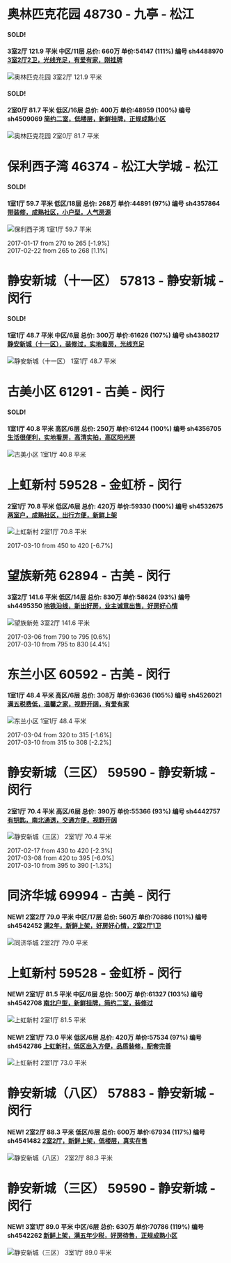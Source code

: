 # 奥林匹克花园 48730 - 九亭 - 松江

#### SOLD!
#### 3室2厅 121.9 平米 中区/11层 总价: 660万 单价:54147 (111%) 编号 sh4488970 [3室2厅2卫，光线充足，有爱有家，刚挂牌](https://href.li/?http://sh.lianjia.com/ershoufang/sh4488970.html)

![奥林匹克花园 3室2厅 121.9 平米](http://cdn7.dooioo.com/static/img/new-version/default_block.png)



    
#### SOLD!
#### 2室0厅 81.7 平米 低区/16层 总价: 400万 单价:48959 (100%) 编号 sh4509069 [简约二室，低楼层，新鲜挂牌，正规成熟小区](https://href.li/?http://sh.lianjia.com/ershoufang/sh4509069.html)

![奥林匹克花园 2室0厅 81.7 平米](http://cdn7.dooioo.com/static/img/new-version/default_block.png)



    


# 保利西子湾 46374 - 松江大学城 - 松江

#### SOLD!
#### 1室1厅 59.7 平米 低区/18层 总价: 268万 单价:44891 (97%) 编号 sh4357864 [带装修，成熟社区，小户型，人气房源](https://href.li/?http://sh.lianjia.com/ershoufang/sh4357864.html)

![保利西子湾 1室1厅 59.7 平米](http://cdn1.dooioo.com/fetch/vp/fy/gi/20161113/dfef9ea3-7d32-413e-be28-49855897ef28.jpg_200x150.jpg)

2017-01-17 from 270 to 265 [-1.9%]<br />2017-02-22 from 265 to 268 [1.1%]

    


# 静安新城（十一区） 57813 - 静安新城 - 闵行

#### SOLD!
#### 1室1厅 48.7 平米 中区/6层 总价: 300万 单价:61626 (107%) 编号 sh4380217 [静安新城（十一区），装修过，实地看房，光线充足](https://href.li/?http://sh.lianjia.com/ershoufang/sh4380217.html)

![静安新城（十一区） 1室1厅 48.7 平米](http://cdn1.dooioo.com/fetch/vp/fy/gi/20161107/784e618b-2ecd-4bbd-b3d9-70184d4ad155.jpg_200x150.jpg)



    


# 古美小区 61291 - 古美 - 闵行

#### SOLD!
#### 1室1厅 40.8 平米 高区/6层 总价: 250万 单价:61244 (100%) 编号 sh4356705 [生活很便利，实地看房，高清实拍，高区阳光房](https://href.li/?http://sh.lianjia.com/ershoufang/sh4356705.html)

![古美小区 1室1厅 40.8 平米](http://cdn1.dooioo.com/fetch/vp/fy/gi/20161107/94b5c46a-fd37-4b5a-a240-75e6b3cee567.jpg_200x150.jpg)



    


# 上虹新村 59528 - 金虹桥 - 闵行

#### 2室1厅 70.8 平米 低区/6层 总价: 420万 单价:59330 (100%) 编号 sh4532675 [两室户，成熟社区，出行方便，新鲜上架](https://href.li/?http://sh.lianjia.com/ershoufang/sh4532675.html)

![上虹新村 2室1厅 70.8 平米](http://cdn1.dooioo.com/fetch/vp/fy/gi/20170304/2c35806a-fb88-4f01-b348-1489c53b25a6.jpg_200x150.jpg)

2017-03-10 from 450 to 420 [-6.7%]

    


# 望族新苑 62894 - 古美 - 闵行

#### 3室2厅 141.6 平米 低区/14层 总价: 830万 单价:58624 (93%) 编号 sh4495350 [地铁沿线，新出好房，业主诚意出售，好房好心情](https://href.li/?http://sh.lianjia.com/ershoufang/sh4495350.html)

![望族新苑 3室2厅 141.6 平米](http://cdn1.dooioo.com/fetch/vp/fy/gi/20160426/1ddbe2f0-a0a7-4b1e-9db0-e5344f89c14e.jpg_200x150.jpg)

2017-03-06 from 790 to 795 [0.6%]<br />2017-03-10 from 795 to 830 [4.4%]

    


# 东兰小区 60592 - 古美 - 闵行

#### 1室1厅 48.4 平米 高区/6层 总价: 308万 单价:63636 (105%) 编号 sh4526021 [满五税费低，温馨之家，视野开阔，有爱有家](https://href.li/?http://sh.lianjia.com/ershoufang/sh4526021.html)

![东兰小区 1室1厅 48.4 平米](http://cdn1.dooioo.com/fetch/vp/fy/gi/20170226/7f11972c-5e67-4ee0-b8af-7a0be517d3a0.jpg_200x150.jpg)

2017-03-04 from 320 to 315 [-1.6%]<br />2017-03-10 from 315 to 308 [-2.2%]

    


# 静安新城（三区） 59590 - 静安新城 - 闵行

#### 2室1厅 70.4 平米 高区/6层 总价: 390万 单价:55366 (93%) 编号 sh4442757 [有钥匙，南北通透，交通方便，视野开阔](https://href.li/?http://sh.lianjia.com/ershoufang/sh4442757.html)

![静安新城（三区） 2室1厅 70.4 平米](http://cdn1.dooioo.com/fetch/vp/fy/gi/20160716/660e580a-8972-4a4f-b1e9-89801ec7e771.jpg_200x150.jpg)

2017-02-17 from 430 to 420 [-2.3%]<br />2017-03-08 from 420 to 395 [-6.0%]<br />2017-03-10 from 395 to 390 [-1.3%]

    


# 同济华城 69994 - 古美 - 闵行

#### NEW! 2室2厅 79.0 平米 中区/17层 总价: 560万 单价:70886 (101%) 编号 sh4542452 [满2年，新鲜上架，好房好心情，2室2厅1卫](https://href.li/?http://sh.lianjia.com/ershoufang/sh4542452.html)

![同济华城 2室2厅 79.0 平米](http://cdn7.dooioo.com/static/img/new-version/default_block.png)

    


# 上虹新村 59528 - 金虹桥 - 闵行

#### NEW! 2室1厅 81.5 平米 中区/6层 总价: 500万 单价:61327 (103%) 编号 sh4542708 [南北户型，新鲜挂牌，简约二室，装修过](https://href.li/?http://sh.lianjia.com/ershoufang/sh4542708.html)

![上虹新村 2室1厅 81.5 平米](http://cdn7.dooioo.com/static/img/new-version/default_block.png)

    
#### NEW! 2室1厅 73.0 平米 低区/6层 总价: 420万 单价:57534 (97%) 编号 sh4542786 [上虹新村，低区出入方便，品质装修，配套完善](https://href.li/?http://sh.lianjia.com/ershoufang/sh4542786.html)

![上虹新村 2室1厅 73.0 平米](http://cdn7.dooioo.com/static/img/new-version/default_block.png)

    


# 静安新城（八区） 57883 - 静安新城 - 闵行

#### NEW! 2室2厅 88.3 平米 低区/6层 总价: 600万 单价:67934 (117%) 编号 sh4541482 [2室2厅，新鲜上架，低楼层，真实在售](https://href.li/?http://sh.lianjia.com/ershoufang/sh4541482.html)

![静安新城（八区） 2室2厅 88.3 平米](http://cdn7.dooioo.com/static/img/new-version/default_block.png)

    


# 静安新城（三区） 59590 - 静安新城 - 闵行

#### NEW! 3室1厅 89.0 平米 中区/6层 总价: 630万 单价:70786 (119%) 编号 sh4542262 [新鲜上架，满五年少税，好房待售，正规成熟小区](https://href.li/?http://sh.lianjia.com/ershoufang/sh4542262.html)

![静安新城（三区） 3室1厅 89.0 平米](http://cdn7.dooioo.com/static/img/new-version/default_block.png)

    


